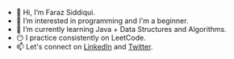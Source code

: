 - 👋 Hi, I’m Faraz Siddiqui.
- 👀 I’m interested in programming and I'm a beginner.
- 🌱 I’m currently learning Java + Data Structures and Algorithms.
- 😶 I practice consistently on LeetCode.
- 📫 Let's connect on [LinkedIn](https://www.linkedin.com/in/ahmed-faraz-siddiqui/) and [Twitter](https://twitter.com/farazzzsiddiqui).


<!---
farazxsiddiqui/farazxsiddiqui is a ✨ special ✨ repository because its `README.md` (this file) appears on your GitHub profile.
You can click the Preview link to take a look at your changes.
--->



